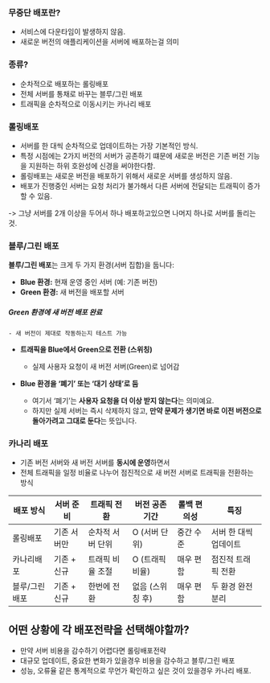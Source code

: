 
### 무중단 배포란?

- 서비스에 다운타임이 발생하지 않음.
- 새로운 버전의 애플리케이션을 서버에 배포하는걸 의미

### 종류? 

- 순차적으로 배포하는 롤링배포
- 전체 서버를 통채로 바꾸는 블루/그린 배포
- 트래픽을 순차적으로 이동시키는 카나리 배포


### 롤링배포 

- 서버를 한 대씩 순차적으로 업데이트하는 가장 기본적인 방식.
- 특정 시점에는 2가지 버전의 서버가 공존하기 떄문에 새로운 버전은 기존 버전 기능을 지원하는 하위 호완성에 신경을 써야한다함. 
- 롤링배포는 새로운 버전을 배포하기 위해서 새로운 서버를 생성하지 않음.
- 배포가 진행중인 서버는 요청 처리가 불가해서 다른 서버에 전달되는 트래픽이 증가할 수 있음. 

-> 그냥 서버를 2개 이상을 두어서 하나 배포하고있으면 나머지 하나로 서버를 돌리는것.
### 블루/그린 배포

**블루/그린 배포**는 크게 두 가지 환경(서버 집합)을 둡니다:

- **Blue 환경:** 현재 운영 중인 서버 (예: 기존 버전)
- **Green 환경:** 새 버전을 배포할 서버
##### **Green 환경에 새 버전 배포 완료**
    - 새 버전이 제대로 작동하는지 테스트 가능
- **트래픽을 Blue에서 Green으로 전환 (스위칭)**
    
    - 실제 사용자 요청이 새 버전 서버(Green)로 넘어감
        
- **Blue 환경을 ‘폐기’ 또는 ‘대기 상태’로 둠**
    
    - 여기서 ‘폐기’는 **사용자 요청을 더 이상 받지 않는다**는 의미예요.
    - 하지만 실제 서버는 즉시 삭제하지 않고, **만약 문제가 생기면 바로 이전 버전으로 돌아가려고 그대로 둔다**는 뜻입니다.

### 카나리 배포

- 기존 버전 서버와 새 버전 서버를 **동시에 운영**하면서
- 전체 트래픽을 일정 비율로 나누어 점진적으로 새 버전 서버로 트래픽을 전환하는 방식

| 배포 방식    | 서버 준비   | 트래픽 전환    | 버전 공존 기간   | 롤백 편의성 | 특징           |
| -------- | ------- | --------- | ---------- | ------ | ------------ |
| 롤링배포     | 기존 서버만  | 순차적 서버 단위 | O (서버 단위)  | 중간 수준  | 서버 한 대씩 업데이트 |
| 카나리배포    | 기존 + 신규 | 트래픽 비율 조절 | O (트래픽 비율) | 매우 편함  | 점진적 트래픽 전환   |
| 블루/그린 배포 | 기존 + 신규 | 한번에 전환    | 없음 (스위칭 후) | 매우 편함  | 두 환경 완전 분리   |


## 어떤 상황에 각 배포전략을 선택해야할까?

- 만약 서버 비용을 감수하기 어렵다면 롤링배포전략
- 대규모 업데이트, 중요한 변화가 있을경우 비용을 감수하고 블루/그린 배포
- 성능, 오류율 같은 통계적으로 무언가 확인하고 싶은 것이 있을경우 카나리 배포.